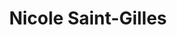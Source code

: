 ---
title: "Nicole Saint-Gilles"
url: /saint-germain-en-laye/nicole-saint-gilles/
shop: Kleidung
---